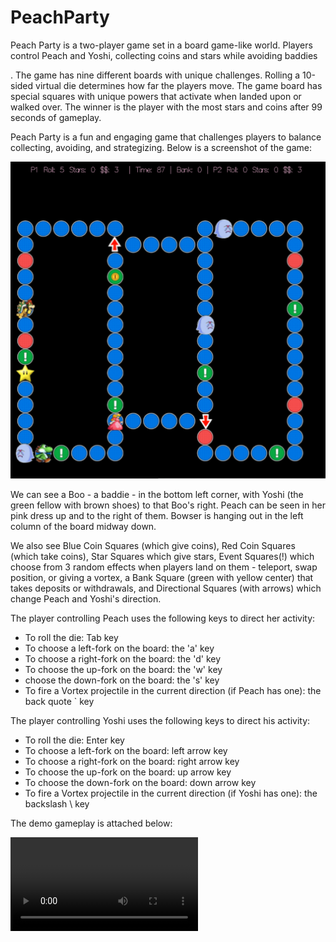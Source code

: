 # PeachParty

Peach Party is a two-player game set in a board game-like world. Players control Peach and Yoshi, collecting coins and stars while avoiding baddies

. The game has nine different boards with unique challenges. Rolling a 10-sided virtual die determines how far the players move. The game board has special squares with unique powers that activate when landed upon or walked over. The winner is the player with the most stars and coins after 99 seconds of gameplay.

Peach Party is a fun and engaging game that challenges players to balance collecting, avoiding, and strategizing. Below is a screenshot of the game:

![Screenshot](https://github.com/onehodge/PeachParty/blob/864506f48e5575c17f53b0ef5106e14fcb0d4d61/Screenshots/screenshot.png)

We can see a Boo - a baddie - in the bottom left corner, with Yoshi (the green fellow with brown shoes) to that Boo's right. Peach can be seen in her pink dress up and to the right of them. Bowser is hanging out in the left column of the board midway down. 

We also see Blue Coin Squares (which give coins), Red Coin Squares (which take coins), Star Squares which give stars, Event Squares(!) which choose from 3 random effects when players land on them - teleport, swap position, or giving a vortex, a Bank Square (green with yellow center) that takes deposits or withdrawals, and Directional Squares (with arrows) which change Peach and Yoshi's direction.

The player controlling Peach uses the following keys to direct her activity:

- To roll the die: Tab key
- To choose a left-fork on the board: the 'a' key
- To choose a right-fork on the board: the 'd' key
- To choose the up-fork on the board: the 'w' key
-  choose the down-fork on the board: the 's' key
- To fire a Vortex projectile in the current direction (if Peach has one): the back quote ` key

The player controlling Yoshi uses the following keys to direct his activity:

- To roll the die: Enter key 
- To choose a left-fork on the board: left arrow key
- To choose a right-fork on the board: right arrow key
- To choose the up-fork on the board: up arrow key
- To choose the down-fork on the board: down arrow key
- To fire a Vortex projectile in the current direction (if Yoshi has one): the backslash \ key

The demo gameplay is attached below:

<video src="https://github.com/onehodge/PeachParty/Screenshots/peachparty_demoplay?raw=true"></video>
